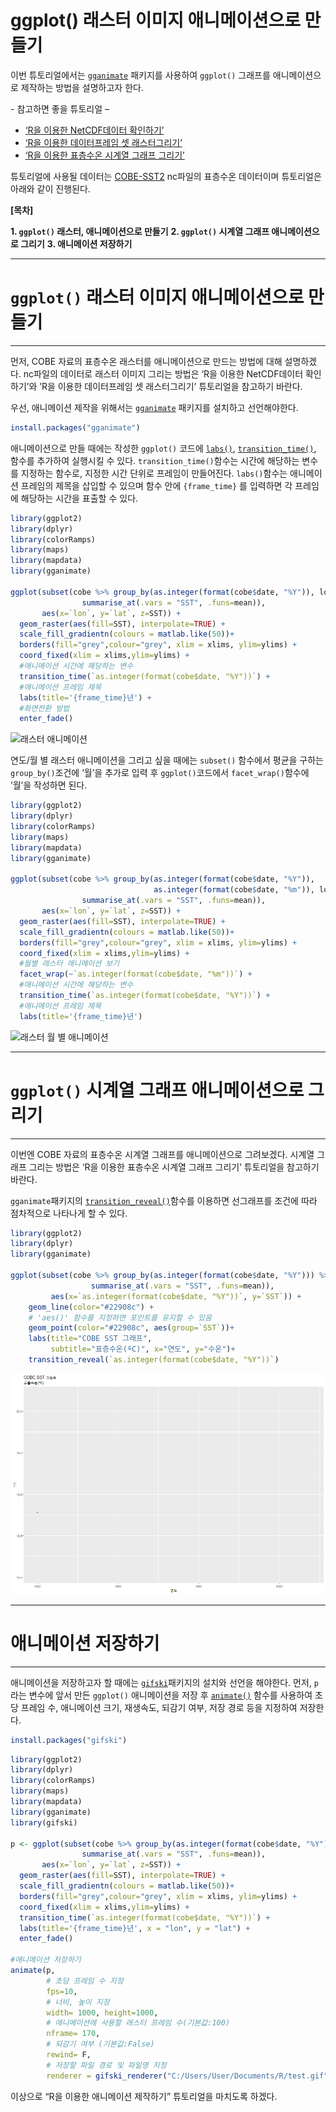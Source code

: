 # ggplot() 래스터 이미지 애니메이션으로 만들기

<!-- 첫 h1이 씨랩 글제목이 됩니다. 블럭 아닌 구간에서 샵(#) 하나 = 헤딩1(h1) -->

이번 튜토리얼에서는
[`gganimate`](https://www.rdocumentation.org/packages/gganimate/versions/1.0.5)
패키지를 사용하여 `ggplot()` 그래프를 애니메이션으로 제작하는 방법을
설명하고자 한다. 

*-* 참고하면 좋을 튜토리얼 *–*

-   [‘R을 이용한 NetCDF데이터 확인하기’](http://sealab.kesti.info/view/30)  
-   [‘R을 이용한 데이터프레임 셋 래스터그리기’](http://sealab.kesti.info/view/28)  
-   [‘R을 이용한 표층수온 시계열 그래프 그리기’](http://sealab.kesti.info/view/29)  


튜토리얼에 사용될 데이터는
[COBE-SST2](https://psl.noaa.gov/data/gridded/data.cobe2.html) nc파일의 표층수온 데이터이며 튜토리얼은 아래와 같이 진행된다.

__[목차]__  

__1. `ggplot()` 래스터, 애니메이션으로 만들기__
__2. `ggplot()` 시계열 그래프 애니메이션으로 그리기__
__3. 애니메이션 저장하기__  

------------------------------------------------------------------------

# `ggplot()` 래스터 이미지 애니메이션으로 만들기

------------------------------------------------------------------------

먼저, COBE 자료의 표층수온 래스터를 애니메이션으로 만드는 방법에 대해
설명하겠다. nc파일의 데이터로 래스터 이미지 그리는 방법은 ‘R을 이용한
NetCDF데이터 확인하기’와 ’R을 이용한 데이터프레임 셋 래스터그리기’
튜토리얼을 참고하기 바란다.

우선, 애니메이션 제작을 위해서는
[`gganimate`](https://www.rdocumentation.org/packages/gganimate/versions/1.0.5)
패키지를 설치하고 선언해야한다.

``` r
install.packages("gganimate")
```

애니메이션으로 만들 때에는 작성한 `ggplot()` 코드에
[`labs()`](https://www.rdocumentation.org/packages/ggplot2/versions/3.3.0/topics/labs),
[`transition_time()`](https://www.rdocumentation.org/packages/gganimate/versions/1.0.5/topics/transition_time),
함수를 추가하여 실행시킬 수 있다. `transition_time()`함수는 시간에
해당하는 변수를 지정하는 함수로, 지정한 시간 단위로 프레임이 만들어진다.
`labs()`함수는 애니메이션 프레임의 제목을 삽입할 수 있으며 함수 안에
`{frame_time}` 를 입력하면 각 프레임에 해당하는 시간을 표출할 수 있다.

``` r
library(ggplot2)
library(dplyr)
library(colorRamps)
library(maps)
library(mapdata)
library(gganimate)

ggplot(subset(cobe %>% group_by(as.integer(format(cobe$date, "%Y")), lon, lat) %>% 
                summarise_at(.vars = "SST", .funs=mean)),
       aes(x=`lon`, y=`lat`, z=SST)) +
  geom_raster(aes(fill=SST), interpolate=TRUE) +
  scale_fill_gradientn(colours = matlab.like(50))+
  borders(fill="grey",colour="grey", xlim = xlims, ylim=ylims) +
  coord_fixed(xlim = xlims,ylim=ylims) +
  #애니메이션 시간에 해당하는 변수
  transition_time(`as.integer(format(cobe$date, "%Y"))`) +
  #애니메이션 프레임 제목
  labs(title='{frame_time}년') +
  #화면전환 방법
  enter_fade()
```
![래스터 애니메이션](images/sst_raster_ani_v2.gif)

연도/월 별 래스터 애니메이션을 그리고 싶을 때에는 `subset()` 함수에서
평균을 구하는 `group_by()`조건에 ’월’을 추가로 입력 후
`ggplot()`코드에서 `facet_wrap()`함수에 ’월’을 작성하면 된다.

``` r
library(ggplot2)
library(dplyr)
library(colorRamps)
library(maps)
library(mapdata)
library(gganimate)

ggplot(subset(cobe %>% group_by(as.integer(format(cobe$date, "%Y")), 
                                as.integer(format(cobe$date, "%m")), lon, lat) %>%
                summarise_at(.vars = "SST", .funs=mean)),
       aes(x=`lon`, y=`lat`, z=SST)) +
  geom_raster(aes(fill=SST), interpolate=TRUE) +
  scale_fill_gradientn(colours = matlab.like(50))+
  borders(fill="grey",colour="grey", xlim = xlims, ylim=ylims) +
  coord_fixed(xlim = xlims,ylim=ylims) +
  #월별 래스터 애니메이션 보기
  facet_wrap(~`as.integer(format(cobe$date, "%m"))`) +
  #애니메이션 시간에 해당하는 변수
  transition_time(`as.integer(format(cobe$date, "%Y"))`) +
  #애니메이션 프레임 제목
  labs(title='{frame_time}년')
```

![래스터 월 별 애니메이션](images/raster_month_ani.gif)  

------------------------------------------------------------------------

# `ggplot()` 시계열 그래프 애니메이션으로 그리기

------------------------------------------------------------------------

이번엔 COBE 자료의 표층수온 시계열 그래프를 애니메이션으로 그려보겠다.
시계열 그래프 그리는 방법은 ‘R을 이용한 표층수온 시계열 그래프 그리기’
튜토리얼을 참고하기 바란다.

`gganimate`패키지의
[`transition_reveal()`](https://www.rdocumentation.org/packages/gganimate/versions/1.0.5/topics/transition_reveal)함수를
이용하면 선그래프를 조건에 따라 점차적으로 나타나게 할 수 있다.

``` r
library(ggplot2)
library(dplyr)
library(gganimate)

ggplot(subset(cobe %>% group_by(as.integer(format(cobe$date, "%Y"))) %>%
                  summarise_at(.vars = "SST", .funs=mean)),
         aes(x=`as.integer(format(cobe$date, "%Y"))`, y=`SST`)) +
    geom_line(color="#22908c") +
    # 'aes()' 함수를 지정하면 포인트를 유지할 수 있음
    geom_point(color="#22908c", aes(group=`SST`))+
    labs(title="COBE SST 그래프", 
         subtitle="표층수온(ºC)", x="연도", y="수온")+
    transition_reveal(`as.integer(format(cobe$date, "%Y"))`)
```

![시계열그래프 애니메이션](images/timeseries_ani.gif)  

------------------------------------------------------------------------

# 애니메이션 저장하기

------------------------------------------------------------------------

애니메이션을 저장하고자 할 때에는
[`gifski`](https://www.rdocumentation.org/packages/gifski/versions/0.8.6/topics/gifski)패키지의
설치와 선언을 해야한다. 먼저, `p`라는 변수에 앞서 만든 `ggplot()`
애니메이션을 저장 후
[`animate()`](https://www.rdocumentation.org/packages/gganimate/versions/1.0.5/topics/animate)
함수를 사용하여 초당 프레임 수, 애니메이션 크기, 재생속도, 되감기 여부,
저장 경로 등을 지정하여 저장한다.

``` r
install.packages("gifski")
```

``` r
library(ggplot2)
library(dplyr)
library(colorRamps)
library(maps)
library(mapdata)
library(gganimate)
library(gifski)

p <- ggplot(subset(cobe %>% group_by(as.integer(format(cobe$date, "%Y")), lon, lat) %>% 
                summarise_at(.vars = "SST", .funs=mean)),
       aes(x=`lon`, y=`lat`, z=SST)) +
  geom_raster(aes(fill=SST), interpolate=TRUE) +
  scale_fill_gradientn(colours = matlab.like(50))+
  borders(fill="grey",colour="grey", xlim = xlims, ylim=ylims) +
  coord_fixed(xlim = xlims,ylim=ylims) +
  transition_time(`as.integer(format(cobe$date, "%Y"))`) +
  labs(title='{frame_time}년', x = "lon", y = "lat") +
  enter_fade()

#애니메이션 저장하기
animate(p, 
        # 초당 프레임 수 지정
        fps=10, 
        # 너비, 높이 지정
        width= 1000, height=1000,
        # 애니메이션에 사용할 래스터 프레임 수(기본값:100)
        nframe= 170,
        # 되감기 여부 (기본값:False)
        rewind= F,
        # 저장할 파일 경로 및 파일명 지정
        renderer = gifski_renderer("C:/Users/User/Documents/R/test.gif"))
```

이상으로 “R을 이용한 애니메이션 제작하기” 튜토리얼을 마치도록 하겠다.
